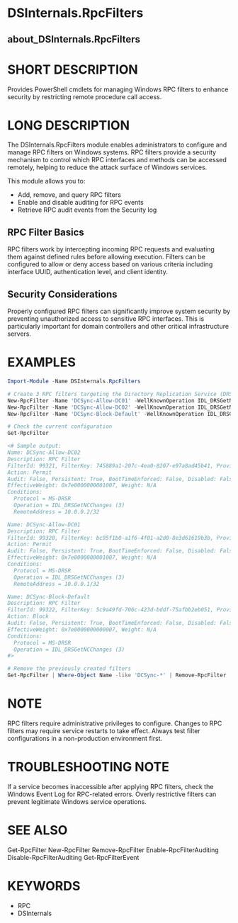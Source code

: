 ﻿# DSInternals.RpcFilters

## about_DSInternals.RpcFilters

# SHORT DESCRIPTION

Provides PowerShell cmdlets for managing Windows RPC filters to enhance
security by restricting remote procedure call access.

# LONG DESCRIPTION

The DSInternals.RpcFilters module enables administrators to configure and
manage RPC filters on Windows systems. RPC filters provide a security
mechanism to control which RPC interfaces and methods can be accessed
remotely, helping to reduce the attack surface of Windows services.

This module allows you to:

- Add, remove, and query RPC filters
- Enable and disable auditing for RPC events
- Retrieve RPC audit events from the Security log

## RPC Filter Basics

RPC filters work by intercepting incoming RPC requests and evaluating them
against defined rules before allowing execution. Filters can be configured
to allow or deny access based on various criteria including interface UUID,
authentication level, and client identity.

## Security Considerations

Properly configured RPC filters can significantly improve system security
by preventing unauthorized access to sensitive RPC interfaces. This is
particularly important for domain controllers and other critical
infrastructure servers.

# EXAMPLES

```powershell
Import-Module -Name DSInternals.RpcFilters

# Create 3 RPC filters targeting the Directory Replication Service (DRS) Remote Protocol
New-RpcFilter -Name 'DCSync-Allow-DC01' -WellKnownOperation IDL_DRSGetNCChanges -IPAddress 10.0.0.1 -Action Permit -Persistent
New-RpcFilter -Name 'DCSync-Allow-DC02' -WellKnownOperation IDL_DRSGetNCChanges -IPAddress 10.0.0.2 -Action Permit -Persistent
New-RpcFilter -Name 'DCSync-Block-Default' -WellKnownOperation IDL_DRSGetNCChanges -Action Block -Persistent

# Check the current configuration
Get-RpcFilter

<# Sample output:
Name: DCSync-Allow-DC02
Description: RPC Filter
FilterId: 99321, FilterKey: 745889a1-207c-4ea0-8207-e97a8ad45b41, ProviderKey: N/A
Action: Permit
Audit: False, Persistent: True, BootTimeEnforced: False, Disabled: False
EffectiveWeight: 0x7e0000000001007, Weight: N/A
Conditions:
  Protocol = MS-DRSR
  Operation = IDL_DRSGetNCChanges (3)
  RemoteAddress = 10.0.0.2/32

Name: DCSync-Allow-DC01
Description: RPC Filter
FilterId: 99320, FilterKey: bc95f1b0-a1f6-4f01-a2d0-8e3d61619b3b, ProviderKey: N/A
Action: Permit
Audit: False, Persistent: True, BootTimeEnforced: False, Disabled: False
EffectiveWeight: 0x7e0000000001007, Weight: N/A
Conditions:
  Protocol = MS-DRSR
  Operation = IDL_DRSGetNCChanges (3)
  RemoteAddress = 10.0.0.1/32

Name: DCSync-Block-Default
Description: RPC Filter
FilterId: 99322, FilterKey: 5c9a49fd-706c-423d-bddf-75afbb2eb051, ProviderKey: N/A
Action: Block
Audit: False, Persistent: True, BootTimeEnforced: False, Disabled: False
EffectiveWeight: 0x7e0000000000007, Weight: N/A
Conditions:
  Protocol = MS-DRSR
  Operation = IDL_DRSGetNCChanges (3)
#>

# Remove the previously created filters
Get-RpcFilter | Where-Object Name -like 'DCSync-*' | Remove-RpcFilter
```

# NOTE

RPC filters require administrative privileges to configure. Changes to RPC
filters may require service restarts to take effect. Always test filter
configurations in a non-production environment first.

# TROUBLESHOOTING NOTE

If a service becomes inaccessible after applying RPC filters, check the Windows
Event Log for RPC-related errors. Overly restrictive filters can prevent
legitimate Windows service operations.

# SEE ALSO

Get-RpcFilter
New-RpcFilter
Remove-RpcFilter
Enable-RpcFilterAuditing
Disable-RpcFilterAuditing
Get-RpcFilterEvent

# KEYWORDS

- RPC
- DSInternals
